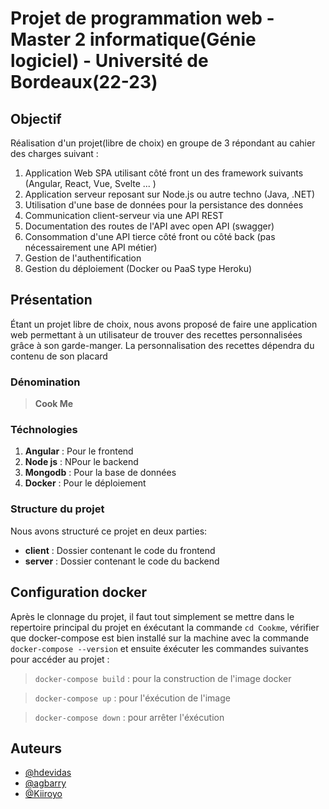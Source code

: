 # Projet de programmation web - Master 2 informatique(Génie logiciel) - Université de Bordeaux(22-23)


## Objectif

Réalisation d'un projet(libre de choix) en groupe de 3 répondant au cahier des charges suivant :
1. Application Web SPA utilisant côté front un des framework suivants (Angular, React, Vue, Svelte ... ) 
2. Application serveur reposant sur Node.js ou autre techno (Java, .NET)
3. Utilisation d'une base de données pour la persistance des données
4. Communication client-serveur via une API REST
4. Documentation des routes de l'API avec open API (swagger)  
5. Consommation d'une API tierce côté front ou côté back (pas nécessairement une API métier)
6. Gestion de l'authentification 
7. Gestion du déploiement (Docker ou PaaS type Heroku)


## Présentation

Étant un projet libre de choix, nous avons proposé de faire une application web permettant à un utilisateur de 
trouver des recettes personnalisées grâce à son garde-manger. La personnalisation des recettes dépendra du 
contenu de son placard


### Dénomination

> **Cook Me**


### Téchnologies

1. **Angular** : Pour le frontend
2. **Node js** : NPour le backend
3. **Mongodb** : Pour la base de données
4. **Docker** : Pour le déploiement


### Structure du projet

Nous avons structuré ce projet en deux parties:
- **client** : Dossier contenant le code du frontend
- **server** : Dossier contenant le code du backend


## Configuration docker

Après le clonnage du projet, il faut tout simplement se mettre dans le repertoire principal du projet en éxécutant la commande `cd Cookme`, vérifier que docker-compose est bien installé sur la machine avec la commande `docker-compose --version` et ensuite éxécuter les commandes suivantes pour accéder au projet :

  > ` docker-compose build ` : pour la construction de l'image docker

  > ` docker-compose up ` : pour l'éxécution de l'image
  
  > ` docker-compose down ` : pour arrêter l'éxécution

## Auteurs

- [@hdevidas](https://github.com/hdevidas)
- [@agbarry](https://www.github.com/agbarry)
- [@Kiiroyo](https://github.com/Kiiroyo)

